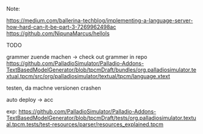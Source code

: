 
Note:

https://medium.com/ballerina-techblog/implementing-a-language-server-how-hard-can-it-be-part-3-7269962498ac
https://github.com/NipunaMarcus/hellols


TODO

grammer zuende machen -> check out grammer in repo https://github.com/PalladioSimulator/Palladio-Addons-TextBasedModelGenerator/blob/tpcmDraft/bundles/org.palladiosimulator.textual.tpcm/src/org/palladiosimulator/textual/tpcm/language.xtext





testen, da machne versionen crashen

auto deploy -> acc


exp:
https://github.com/PalladioSimulator/Palladio-Addons-TextBasedModelGenerator/blob/tpcmDraft/tests/org.palladiosimulator.textual.tpcm.tests/test-resources/parser/resources_explained.tpcm


